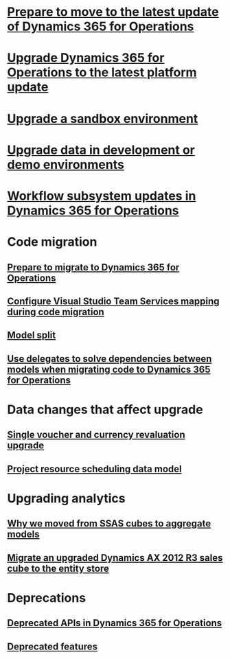 # [Prepare to move to the latest update of Dynamics 365 for Operations](upgrade-latest-update.md)
# [Upgrade Dynamics 365 for Operations to the latest platform update](upgrade-latest-platform-update.md)
# [Upgrade a sandbox environment](upgrade-sandbox-environment.md)
# [Upgrade data in development or demo environments](upgrade-data-to-latest-update.md)
# [Workflow subsystem updates in Dynamics 365 for Operations](workflow-subsystem.md)
# Code migration
## [Prepare to migrate to Dynamics 365 for Operations](prepare-migration.md)
## [Configure Visual Studio Team Services mapping during code migration](configure-vso-solution.md)
## [Model split](..\dev-tools\model-split.md)
## [Use delegates to solve dependencies between models when migrating code to Dynamics 365 for Operations](delegates-migration.md)
# Data changes that affect upgrade
## [Single voucher and currency revaluation upgrade ](single-voucher-and-currency-revaluation-upgrade.md)
## [Project resource scheduling data model](data-model-changes-resource-management.md)
# Upgrading analytics
## [Why we moved from SSAS cubes to aggregate models](in-memory-real-time-aggregate-models.md)
## [Migrate an upgraded Dynamics AX 2012 R3 sales cube to the entity store](migrate-upgraded-cube-entity-store.md)
# Deprecations
## [Deprecated APIs in Dynamics 365 for Operations](deprecated-apis.md)
## [Deprecated features](deprecated-features.md)
